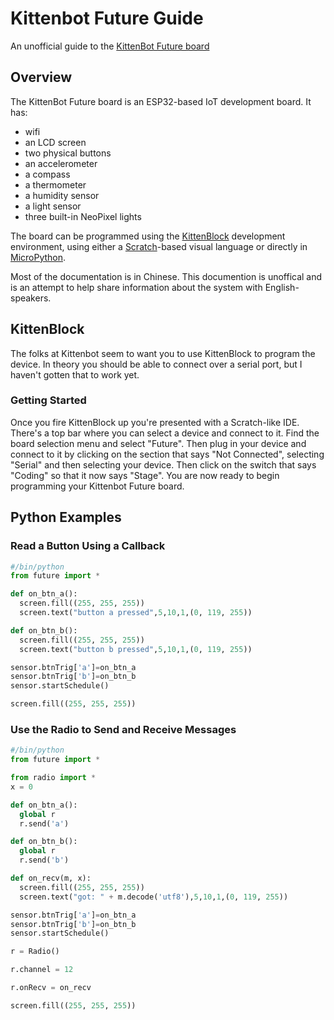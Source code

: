 # Kittenbot Future Guide

An unofficial guide to the [KittenBot Future board](https://www.kittenbot.cc/products/future-board-esp32-aiot-python-education-kit)

## Overview

The KittenBot Future board is an ESP32-based IoT development board. It has:
* wifi
* an LCD screen
* two physical buttons
* an accelerometer
* a compass
* a thermometer
* a humidity sensor
* a light sensor
* three built-in NeoPixel lights

The board can be programmed using the [KittenBlock](https://www.kittenbot.cc/pages/software) development environment, using either a [Scratch](https://scratch.mit.edu/)-based visual language or directly in [MicroPython](https://docs.micropython.org/en/latest/esp32/quickref.html).

Most of the documentation is in Chinese. This documention is unoffical and is an attempt to help share information about the system with English-speakers.

## KittenBlock

The folks at Kittenbot seem to want you to use KittenBlock to program the device. In theory you should be able to connect over a serial port, but I haven't gotten that to work yet.

### Getting Started

Once you fire KittenBlock up you're presented with a Scratch-like IDE. There's a top bar where you can select a device and connect to it. Find the board selection menu and select "Future". Then plug in your device and connect to it by clicking on the section that says "Not Connected", selecting "Serial" and then selecting your device. Then click on the switch that says "Coding" so that it now says "Stage". You are now ready to begin programming your Kittenbot Future board.

## Python Examples

### Read a Button Using a Callback

```python
#/bin/python
from future import *

def on_btn_a():
  screen.fill((255, 255, 255))
  screen.text("button a pressed",5,10,1,(0, 119, 255))

def on_btn_b():
  screen.fill((255, 255, 255))
  screen.text("button b pressed",5,10,1,(0, 119, 255))

sensor.btnTrig['a']=on_btn_a
sensor.btnTrig['b']=on_btn_b
sensor.startSchedule()

screen.fill((255, 255, 255))
```

### Use the Radio to Send and Receive Messages

```python
#/bin/python
from future import *

from radio import *
x = 0

def on_btn_a():
  global r
  r.send('a')

def on_btn_b():
  global r
  r.send('b')

def on_recv(m, x):
  screen.fill((255, 255, 255))
  screen.text("got: " + m.decode('utf8'),5,10,1,(0, 119, 255))

sensor.btnTrig['a']=on_btn_a
sensor.btnTrig['b']=on_btn_b
sensor.startSchedule()

r = Radio()

r.channel = 12

r.onRecv = on_recv

screen.fill((255, 255, 255))
```
